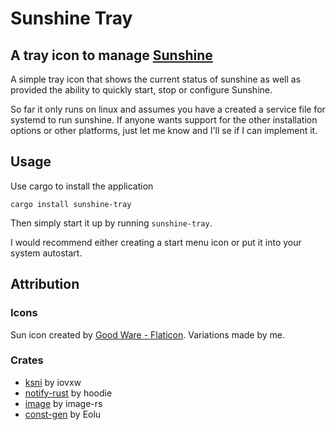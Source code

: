 # Sunshine Tray
## A tray icon to manage [Sunshine](https://github.com/LizardByte/Sunshine)
A simple tray icon that shows the current status of sunshine as well as provided the ability to quickly start, stop or configure Sunshine.

So far it only runs on linux and assumes you have a created a service file for systemd to run sunshine. If anyone wants support for the other installation options or other platforms, just let me know and I'll se if I can implement it.

## Usage

Use cargo to install the application
```
cargo install sunshine-tray
```

Then simply start it up by running ``sunshine-tray``.

I would recommend either creating a start menu icon or put it into your system autostart.

## Attribution
### Icons
Sun icon created by [Good Ware - Flaticon](https://www.flaticon.com/free-icons/sun). Variations made by me.

### Crates
 - [ksni](https://crates.io/crates/ksni) by iovxw
 - [notify-rust](https://crates.io/crates/notify-rust) by hoodie
 - [image](https://crates.io/crates/image) by image-rs
 - [const-gen](https://crates.io/crates/const-gen) by Eolu